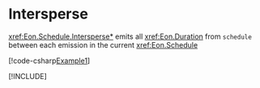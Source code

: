 ﻿# Intersperse

<xref:Eon.Schedule.Intersperse*> emits all <xref:Eon.Duration> from
`schedule` between each emission in the current <xref:Eon.Schedule>

[!code-csharp[Example1](../../../Eon.Tests/Examples/IntersperseTests.cs#Example1)]

[!INCLUDE[](../../../Eon.Tests/Examples/__examples__/IntersperseTests.Case1.md)]
